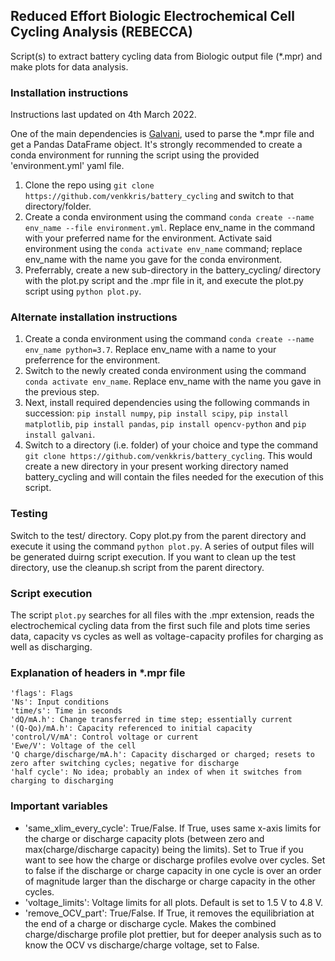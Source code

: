 ## Reduced Effort Biologic Electrochemical Cell Cycling Analysis (REBECCA)
Script(s) to extract battery cycling data from Biologic output file (*.mpr) and make plots for data analysis.

### Installation instructions
Instructions last updated on 4th March 2022.

One of the main dependencies is [Galvani](https://github.com/echemdata/galvani), used to parse the *.mpr file and get a Pandas DataFrame object. It's strongly recommended to create a conda environment for running the script using the provided 'environment.yml' yaml file.

1. Clone the repo using `git clone https://github.com/venkkris/battery_cycling` and switch to that directory/folder.
2. Create a conda environment using the command `conda create --name env_name --file environment.yml`. Replace env_name in the command with your preferred name for the environment. Activate said environment using the `conda activate env_name` command; replace env_name with the name you gave for the conda environment.
3. Preferrably, create a new sub-directory in the battery_cycling/ directory with the plot.py script and the .mpr file in it, and execute the plot.py script using `python plot.py`. 

### Alternate installation instructions
1. Create a conda environment using the command `conda create --name env_name python=3.7`. Replace env_name with a name to your preferrence for the environment.
2. Switch to the newly created conda environment using the command `conda activate env_name`. Replace env_name with the name you gave in the previous step.
3. Next, install required dependencies using the following commands in succession: `pip install numpy`, `pip install scipy`, `pip install matplotlib`, `pip install pandas`, `pip install opencv-python` and `pip install galvani`.
4. Switch to a directory (i.e. folder) of your choice and type the command `git clone https://github.com/venkkris/battery_cycling`. This would create a new directory in your present working directory named battery_cycling and will contain the files needed for the execution of this script.

### Testing
Switch to the test/ directory. Copy plot.py from the parent directory and execute it using the command `python plot.py`. A series of output files will be generated duirng script execution. If you want to clean up the test directory, use the cleanup.sh script from the parent directory.

### Script execution
The script `plot.py` searches for all files with the .mpr extension, reads the electrochemical cycling data from the first such file and plots time series data, capacity vs cycles as well as voltage-capacity profiles for charging as well as discharging.

### Explanation of headers in *.mpr file
```
'flags': Flags
'Ns': Input conditions
'time/s': Time in seconds
'dQ/mA.h': Change transferred in time step; essentially current
'(Q-Qo)/mA.h': Capacity referenced to initial capacity
'control/V/mA': Control voltage or current
'Ewe/V': Voltage of the cell
'Q charge/discharge/mA.h': Capacity discharged or charged; resets to zero after switching cycles; negative for discharge
'half cycle': No idea; probably an index of when it switches from charging to discharging
```
### Important variables
- 'same_xlim_every_cycle': True/False. If True, uses same x-axis limits for the charge or discharge capacity plots (between zero and max(charge/discharge capacity) being the limits). Set to True if you want to see how the charge or discharge profiles evolve over cycles. Set to false if the discharge or charge capacity in one cycle is over an order of magnitude larger than the discharge or charge capacity in the other cycles.
- 'voltage_limits': Voltage limits for all plots. Default is set to 1.5 V to 4.8 V.
- 'remove_OCV_part': True/False. If True, it removes the equilibriation at the end of a charge or discharge cycle. Makes the combined charge/discharge profile plot prettier, but for deeper analysis such as to know the OCV vs discharge/charge voltage, set to False.
